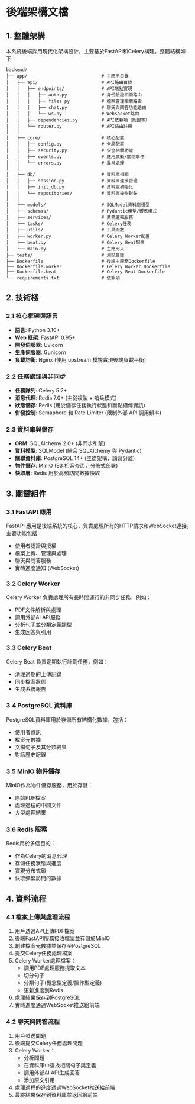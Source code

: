# 後端架構文檔

## 1. 整體架構

本系統後端採用現代化架構設計，主要基於FastAPI和Celery構建。整體結構如下：

```
backend/
├── app/                            # 主應用目錄
│   ├── api/                        # API路由目錄
│   │   ├── endpoints/              # API端點實現
│   │   │   ├── auth.py             # 身份驗證相關路由
│   │   │   ├── files.py            # 檔案管理相關路由
│   │   │   ├── chat.py             # 聊天與問答功能路由
│   │   │   └── ws.py               # WebSocket路由
│   │   ├── dependencies.py         # API依賴項（認證等）
│   │   └── router.py               # API路由註冊
│   │
│   ├── core/                       # 核心配置
│   │   ├── config.py               # 全局配置
│   │   ├── security.py             # 安全相關功能
│   │   ├── events.py               # 應用啟動/關閉事件
│   │   └── errors.py               # 異常處理
│   │
│   ├── db/                         # 資料庫相關
│   │   ├── session.py              # 資料庫連接管理
│   │   ├── init_db.py              # 資料庫初始化
│   │   └── repositories/           # 資料庫操作封裝
│   │
│   ├── models/                     # SQLModel資料庫模型
│   ├── schemas/                    # Pydantic模型/響應模式
│   ├── services/                   # 業務邏輯服務
│   ├── tasks/                      # Celery任務
│   ├── utils/                      # 工具函數
│   ├── worker.py                   # Celery Worker配置
│   ├── beat.py                     # Celery Beat配置
│   └── main.py                     # 主應用入口
├── tests/                          # 測試目錄
├── Dockerfile                      # 後端主服務Dockerfile
├── Dockerfile.worker               # Celery Worker Dockerfile
├── Dockerfile.beat                 # Celery Beat Dockerfile
└── requirements.txt                # 依賴項
```

## 2. 技術棧

### 2.1 核心框架與語言
- **語言**: Python 3.10+
- **Web 框架**: FastAPI 0.95+
- **開發伺服器**: Uvicorn
- **生產伺服器**: Gunicorn
- **負載均衡**: Nginx (使用 upstream 模塊實現後端負載平衡)

### 2.2 任務處理與非同步
- **任務隊列**: Celery 5.2+
- **消息代理**: Redis 7.0+ (主從複製 + 哨兵模式)
- **狀態儲存**: Redis (用於儲存任務執行狀態和斷點續傳資訊)
- **併發控制**: Semaphore 和 Rate Limiter (限制外部 API 調用頻率)

### 2.3 資料庫與儲存
- **ORM**: SQLAlchemy 2.0+ (非同步引擎)
- **資料模型**: SQLModel (結合 SQLAlchemy 與 Pydantic)
- **關聯資料庫**: PostgreSQL 14+ (主從架構，讀寫分離)
- **物件儲存**: MinIO (S3 相容介面，分佈式部署)
- **快取層**: Redis 用於高頻訪問數據快取

## 3. 關鍵組件

### 3.1 FastAPI 應用
FastAPI 應用是後端系統的核心，負責處理所有的HTTP請求和WebSocket連接。主要功能包括：
- 使用者認證與授權
- 檔案上傳、管理與處理
- 聊天與問答服務
- 實時進度通知 (WebSocket)

### 3.2 Celery Worker
Celery Worker 負責處理所有長時間運行的非同步任務，例如：
- PDF文件解析與處理
- 調用外部AI API服務
- 分析句子並分類定義類型
- 生成回答與引用

### 3.3 Celery Beat
Celery Beat 負責定期執行計劃任務，例如：
- 清理過期的上傳記錄
- 同步檔案狀態
- 生成系統報告

### 3.4 PostgreSQL 資料庫
PostgreSQL資料庫用於存儲所有結構化數據，包括：
- 使用者資訊
- 檔案元數據
- 文檔句子及其分類結果
- 對話歷史記錄

### 3.5 MinIO 物件儲存
MinIO作為物件儲存服務，用於存儲：
- 原始PDF檔案
- 處理過程的中間文件
- 大型處理結果

### 3.6 Redis 服務
Redis用於多個目的：
- 作為Celery的消息代理
- 存儲任務狀態與進度
- 實現分布式鎖
- 快取頻繁訪問的數據

## 4. 資料流程

### 4.1 檔案上傳與處理流程
1. 用戶透過API上傳PDF檔案
2. 後端FastAPI服務接收檔案並存儲於MinIO
3. 創建檔案元數據並保存至PostgreSQL
4. 提交Celery任務處理檔案
5. Celery Worker處理檔案：
   - 調用PDF處理服務提取文本
   - 切分句子
   - 分類句子(概念型定義/操作型定義)
   - 更新進度到Redis
6. 處理結果保存到PostgreSQL
7. 實時進度通過WebSocket推送給前端

### 4.2 聊天與問答流程
1. 用戶發送問題
2. 後端提交Celery任務處理問題
3. Celery Worker：
   - 分析問題
   - 在資料庫中查找相關句子與定義
   - 調用外部AI API生成回答
   - 添加原文引用
4. 處理過程的進度透過WebSocket推送給前端
5. 最終結果保存到資料庫並返回給前端 